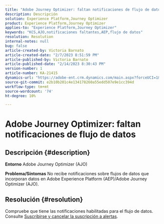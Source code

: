 ```yaml
---
title: "Adobe Journey Optimizer: faltan notificaciones de flujo de datos"
description: Descripción
solution: Experience Platform,Journey Optimizer
product: Experience Platform,Journey Optimizer
applies-to: "Experience Platform,Journey Optimizer"
keywords: "KCS,AJO,notificaciones faltantes,AEP,flujo de datos"
resolution: Resolution
internal-notes: null
bug: false
article-created-by: Victoria Barnato
article-created-date: "2/7/2023 8:51:59 PM"
article-published-by: Victoria Barnato
article-published-date: "2/14/2023 8:30:43 PM"
version-number: 1
article-number: KA-21415
dynamics-url: "https://adobe-ent.crm.dynamics.com/main.aspx?forceUCI=1&pagetype=entityrecord&etn=knowledgearticle&id=3475a73e-29a7-ed11-aad1-6045bd0065f9"
source-git-commit: e2b10b201c4e134178260a55edd507e9e1cc394d
workflow-type: tm+mt
source-wordcount: '74'
ht-degree: 10%

---
```


# Adobe Journey Optimizer: faltan notificaciones de flujo de datos

## Descripción {#description}

<b>Entorno</b>
Adobe Journey Optimizer (AJO)


<b>Problema/Síntomas</b>
No recibe notificaciones sobre flujos de datos que incorporan datos en Adobe Experience Platform (AEP)/Adobe Journey Optimizer (AJO).


## Resolución {#resolution}


Compruebe que tiene las notificaciones habilitadas para el flujo de datos. Consulte [Suscribirse y cancelar la suscripción a alertas](https://experienceleague.adobe.com/docs/experience-platform/sources/ui-tutorials/alerts.html?lang=en#subscribe-and-unsubscribe-to-alerts).


